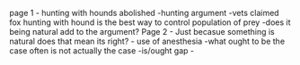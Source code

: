 page 1
    - hunting with hounds abolished
    -hunting argument
    -vets claimed fox hunting with hound is the best way to control population of prey
    -does it being natural add to the argument?
Page 2
    - Just becasue something is natural does that mean its right?
       -  use of anesthesia
    -what ought to be the case often is not actually the case
        -is/ought gap
    -

